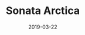 ---
layout: post
title: Sonata Arctica
date: 2019-03-22
categories: concert
location: Le Trabendo
image: sonataarctica2019.jpg
playlist: 111577883/artist/5YeoQ1L71cXDMpSpqxOjfH/dark
---